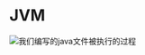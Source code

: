 # JVM
![我们编写的java文件被执行的过程](https://raw.githubusercontent.com/zuoxiyue/java-stack/main/docs/java-core/images/jvm-process.png)